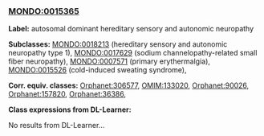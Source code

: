 
### [MONDO:0015365](http://purl.obolibrary.org/obo/MONDO_0015365)
**Label:** autosomal dominant hereditary sensory and autonomic neuropathy

**Subclasses:** [MONDO:0018213](http://purl.obolibrary.org/obo/MONDO_0018213) (hereditary sensory and autonomic neuropathy type 1), [MONDO:0017629](http://purl.obolibrary.org/obo/MONDO_0017629) (sodium channelopathy-related small fiber neuropathy), [MONDO:0007571](http://purl.obolibrary.org/obo/MONDO_0007571) (primary erythermalgia), [MONDO:0015526](http://purl.obolibrary.org/obo/MONDO_0015526) (cold-induced sweating syndrome), 

**Corr. equiv. classes:** [Orphanet:306577](http://www.orpha.net/ORDO/Orphanet_306577), [OMIM:133020](http://purl.obolibrary.org/obo/OMIM_133020), [Orphanet:90026](http://www.orpha.net/ORDO/Orphanet_90026), [Orphanet:157820](http://www.orpha.net/ORDO/Orphanet_157820), [Orphanet:36386](http://www.orpha.net/ORDO/Orphanet_36386), 

**Class expressions from DL-Learner:**

No results from DL-Learner...



